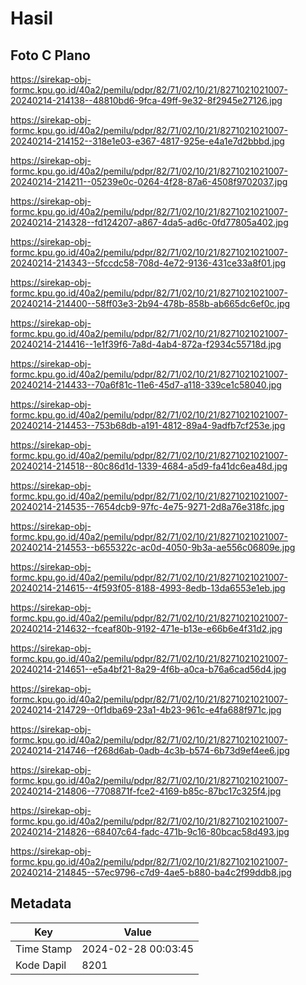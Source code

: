 # Hasil

## Foto C Plano

https://sirekap-obj-formc.kpu.go.id/40a2/pemilu/pdpr/82/71/02/10/21/8271021021007-20240214-214138--48810bd6-9fca-49ff-9e32-8f2945e27126.jpg

https://sirekap-obj-formc.kpu.go.id/40a2/pemilu/pdpr/82/71/02/10/21/8271021021007-20240214-214152--318e1e03-e367-4817-925e-e4a1e7d2bbbd.jpg

https://sirekap-obj-formc.kpu.go.id/40a2/pemilu/pdpr/82/71/02/10/21/8271021021007-20240214-214211--05239e0c-0264-4f28-87a6-4508f9702037.jpg

https://sirekap-obj-formc.kpu.go.id/40a2/pemilu/pdpr/82/71/02/10/21/8271021021007-20240214-214328--fd124207-a867-4da5-ad6c-0fd77805a402.jpg

https://sirekap-obj-formc.kpu.go.id/40a2/pemilu/pdpr/82/71/02/10/21/8271021021007-20240214-214343--5fccdc58-708d-4e72-9136-431ce33a8f01.jpg

https://sirekap-obj-formc.kpu.go.id/40a2/pemilu/pdpr/82/71/02/10/21/8271021021007-20240214-214400--58ff03e3-2b94-478b-858b-ab665dc6ef0c.jpg

https://sirekap-obj-formc.kpu.go.id/40a2/pemilu/pdpr/82/71/02/10/21/8271021021007-20240214-214416--1e1f39f6-7a8d-4ab4-872a-f2934c55718d.jpg

https://sirekap-obj-formc.kpu.go.id/40a2/pemilu/pdpr/82/71/02/10/21/8271021021007-20240214-214433--70a6f81c-11e6-45d7-a118-339ce1c58040.jpg

https://sirekap-obj-formc.kpu.go.id/40a2/pemilu/pdpr/82/71/02/10/21/8271021021007-20240214-214453--753b68db-a191-4812-89a4-9adfb7cf253e.jpg

https://sirekap-obj-formc.kpu.go.id/40a2/pemilu/pdpr/82/71/02/10/21/8271021021007-20240214-214518--80c86d1d-1339-4684-a5d9-fa41dc6ea48d.jpg

https://sirekap-obj-formc.kpu.go.id/40a2/pemilu/pdpr/82/71/02/10/21/8271021021007-20240214-214535--7654dcb9-97fc-4e75-9271-2d8a76e318fc.jpg

https://sirekap-obj-formc.kpu.go.id/40a2/pemilu/pdpr/82/71/02/10/21/8271021021007-20240214-214553--b655322c-ac0d-4050-9b3a-ae556c06809e.jpg

https://sirekap-obj-formc.kpu.go.id/40a2/pemilu/pdpr/82/71/02/10/21/8271021021007-20240214-214615--4f593f05-8188-4993-8edb-13da6553e1eb.jpg

https://sirekap-obj-formc.kpu.go.id/40a2/pemilu/pdpr/82/71/02/10/21/8271021021007-20240214-214632--fceaf80b-9192-471e-b13e-e66b6e4f31d2.jpg

https://sirekap-obj-formc.kpu.go.id/40a2/pemilu/pdpr/82/71/02/10/21/8271021021007-20240214-214651--e5a4bf21-8a29-4f6b-a0ca-b76a6cad56d4.jpg

https://sirekap-obj-formc.kpu.go.id/40a2/pemilu/pdpr/82/71/02/10/21/8271021021007-20240214-214729--0f1dba69-23a1-4b23-961c-e4fa688f971c.jpg

https://sirekap-obj-formc.kpu.go.id/40a2/pemilu/pdpr/82/71/02/10/21/8271021021007-20240214-214746--f268d6ab-0adb-4c3b-b574-6b73d9ef4ee6.jpg

https://sirekap-obj-formc.kpu.go.id/40a2/pemilu/pdpr/82/71/02/10/21/8271021021007-20240214-214806--7708871f-fce2-4169-b85c-87bc17c325f4.jpg

https://sirekap-obj-formc.kpu.go.id/40a2/pemilu/pdpr/82/71/02/10/21/8271021021007-20240214-214826--68407c64-fadc-471b-9c16-80bcac58d493.jpg

https://sirekap-obj-formc.kpu.go.id/40a2/pemilu/pdpr/82/71/02/10/21/8271021021007-20240214-214845--57ec9796-c7d9-4ae5-b880-ba4c2f99ddb8.jpg


## Metadata

| Key        | Value               |
| ---------- | ------------------- |
| Time Stamp | 2024-02-28 00:03:45 |
| Kode Dapil | 8201                |



